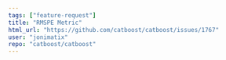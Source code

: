 ```yaml
---
tags: ["feature-request"]
title: "RMSPE Metric"
html_url: "https://github.com/catboost/catboost/issues/1767"
user: "jonimatix"
repo: "catboost/catboost"
---
```


